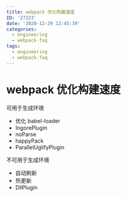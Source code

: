 ```yaml
---
title: webpack 优化构建速度
ID: '27223'
date: '2020-12-29 12:45:39'
categories:
  - engineering
  - webpack-faq
tags:
  - engineering
  - webpack-faq
---
```


# webpack 优化构建速度

可用于生成环境

- 优化 babel-loader
- IngorePlugin
- noParse
- happyPack
- ParallelUglifyPlugin

不可用于生成环境

- 自动刷新
- 热更新
- DllPlugin
 
 
 
 
 
